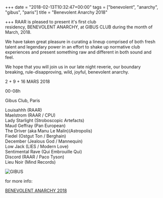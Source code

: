 +++
date = "2018-02-13T10:32:47+00:00"
tags = ["benevolent", "anarchy", "gibus", "paris"]
title = "Benevolent Anarchy 2018"

+++
RAAR is pleased to present it's first club residency, BENEVOLENT ANARCHY, at GIBUS CLUB during the month of March, 2018.

We have taken great pleasure in curating a lineup comprised of both fresh talent and legendary power in an effort to shake up normative club experiences and present something raw and different in both sound and feel.

We hope that you will join us in our late night reverie, our boundary breaking, rule-disapproving, wild, joyful, benevolent anarchy.

2 + 9 + 16 MARS 2018

00-08h

Gibus Club, Paris

Louisahhh (RAAR)  
Maelstrom (RAAR / CPU)   
Lady Starlight (Stroboscopic Artefacts)  
Maud Geffray (Pan European)  
The Driver (aka Manu Le Malin)(Astropolis)   
Fiedel (Ostgut Ton / Berghain)   
December (Jealous God / Mannequin)  
Low Jack (LIES / Modern Love)   
Sentimental Rave (Qui Embrouille Qui)  
Discord (RAAR / Paco Tyson)   
Lieu Noir (Mind Records)

![GIBUS](/uploads/2018/02/13/Affiche#1.jpg "BENEVOLENT ANARCHY")

for more info:

[BENEVOLENT ANARCHY 2018](https://www.facebook.com/events/1177225232413156/ "BENEVOLENT ANARCHY 2018")